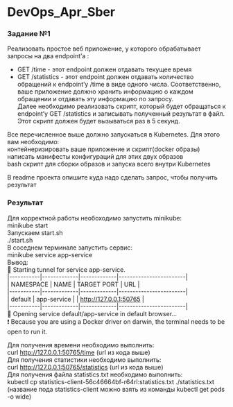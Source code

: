 # DevOps_Apr_Sber

### Задание №1  
Реализовать простое веб приложение, у которого обрабатывает запросы на два endpoint’а :   
* GET /time - этот endpoint должен отдавать текущее время  
* GET /statistics - этот endpoint должен отдавать количество обращений к endpoint’у /time в виде одного числа. Соответственно, ваше приложение должно хранить информацию о каждом обращении и отдавать эту информацию по запросу.   
Далее необходимо реализовать скрипт, который будет обращаться к endpoint’у GET /statistics и записывать полученный результат в файл. Этот скрипт должен будет вызываться раз в 5 секунд.  

Все перечисленное выше должно запускаться в Kubernetes. Для этого вам необходимо:   
контейнеризировать ваше приложение и скрипт(docker образы)  
написать манифесты конфигураций для этих двух образов  
bash скрипт для сборки образов и запуска всего внутри Kubernetes  

В readme проекта опишите куда надо сделать запрос, чтобы получить результат  

### Результат  
Для корректной работы необоходимо запустить minikube:  
minikube start   
Запускаем start.sh  
./start.sh  
В соседнем терминале запустить сервис:  
minikube service app-service  
Вывод:  
🏃  Starting tunnel for service app-service.  
|-----------|-------------|-------------|------------------------|  
| NAMESPACE |    NAME     | TARGET PORT |          URL           |  
|-----------|-------------|-------------|------------------------|  
| default   | app-service |             | http://127.0.0.1:50765 |  
|-----------|-------------|-------------|------------------------|  
🎉  Opening service default/app-service in default browser...  
❗  Because you are using a Docker driver on darwin, the terminal needs to be open to run it.   

Для получения времени необходимо выполнить:  
curl http://127.0.0.1:50765/time  (url из кода выше)   
Для получения статистики необходимо выполнить:  
curl http://127.0.0.1:50765/statistics  (url из кода выше)   
Для получения файла statistics.txt необходимо выполнить:  
kubectl cp statistics-client-56c46664bf-r64rl:statistics.txt ./statistics.txt (название пода statistics-client можно взять из команды kubectl get pods -o wide)  

